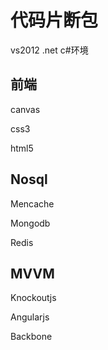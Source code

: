 代码片断包
=============
vs2012 .net c#环境

前端
-----

canvas

css3

html5

Nosql
-----

Mencache

Mongodb

Redis

MVVM
-----
Knockoutjs

Angularjs

Backbone

